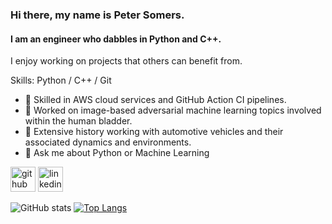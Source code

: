 ### Hi there, my name is Peter Somers.
#### I am an engineer who dabbles in Python and C++.


I enjoy working on projects that others can benefit from. 

Skills: Python / C++ / Git 

- 🔭 Skilled in AWS cloud services and GitHub Action CI pipelines.
- 🔭 Worked on image-based adversarial machine learning topics involved within the human bladder.
- 🔭 Extensive history working with automotive vehicles and their associated dynamics and environments.
- 💬 Ask me about Python or Machine Learning

[<img src='https://cdn.jsdelivr.net/npm/simple-icons@3.0.1/icons/github.svg' alt='github' height='40'>](https://github.com/psomers3)  [<img src='https://cdn.jsdelivr.net/npm/simple-icons@3.0.1/icons/linkedin.svg' alt='linkedin' height='40'>](https://www.linkedin.com/in/peter-w-somers/)


 ![GitHub stats](https://github-readme-stats.vercel.app/api?username=psomers3&show_icons=true) [![Top Langs](https://github-readme-stats.vercel.app/api/top-langs/?username=psomers3&layout=compact&exclude_repo=ME6408)](https://github.com/psomers3/github-readme-stats)
